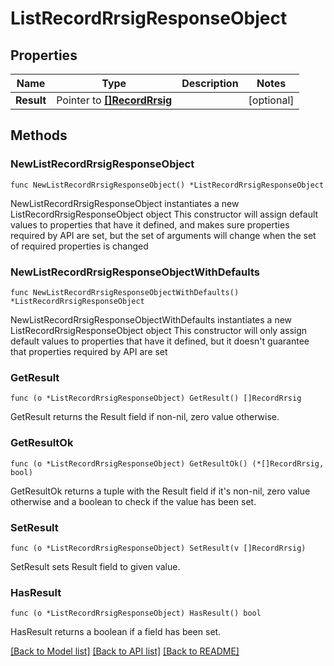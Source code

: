 # ListRecordRrsigResponseObject

## Properties

Name | Type | Description | Notes
------------ | ------------- | ------------- | -------------
**Result** | Pointer to [**[]RecordRrsig**](RecordRrsig.md) |  | [optional] 

## Methods

### NewListRecordRrsigResponseObject

`func NewListRecordRrsigResponseObject() *ListRecordRrsigResponseObject`

NewListRecordRrsigResponseObject instantiates a new ListRecordRrsigResponseObject object
This constructor will assign default values to properties that have it defined,
and makes sure properties required by API are set, but the set of arguments
will change when the set of required properties is changed

### NewListRecordRrsigResponseObjectWithDefaults

`func NewListRecordRrsigResponseObjectWithDefaults() *ListRecordRrsigResponseObject`

NewListRecordRrsigResponseObjectWithDefaults instantiates a new ListRecordRrsigResponseObject object
This constructor will only assign default values to properties that have it defined,
but it doesn't guarantee that properties required by API are set

### GetResult

`func (o *ListRecordRrsigResponseObject) GetResult() []RecordRrsig`

GetResult returns the Result field if non-nil, zero value otherwise.

### GetResultOk

`func (o *ListRecordRrsigResponseObject) GetResultOk() (*[]RecordRrsig, bool)`

GetResultOk returns a tuple with the Result field if it's non-nil, zero value otherwise
and a boolean to check if the value has been set.

### SetResult

`func (o *ListRecordRrsigResponseObject) SetResult(v []RecordRrsig)`

SetResult sets Result field to given value.

### HasResult

`func (o *ListRecordRrsigResponseObject) HasResult() bool`

HasResult returns a boolean if a field has been set.


[[Back to Model list]](../README.md#documentation-for-models) [[Back to API list]](../README.md#documentation-for-api-endpoints) [[Back to README]](../README.md)


